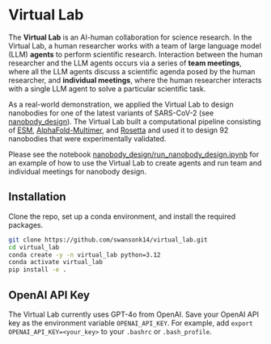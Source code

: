 # Virtual Lab

The **Virtual Lab** is an AI-human collaboration for science research. In the Virtual Lab, a human researcher works with a team of large language model (LLM) **agents** to perform scientific research. Interaction between the human researcher and the LLM agents occurs via a series of **team meetings**, where all the LLM agents discuss a scientific agenda posed by the human researcher, and **individual meetings**, where the human researcher interacts with a single LLM agent to solve a particular scientific task.

As a real-world demonstration, we applied the Virtual Lab to design nanobodies for one of the latest variants of SARS-CoV-2 (see [nanobody_design](https://github.com/swansonk14/virtual-lab/tree/main/nanobody_design)). The Virtual Lab built a computational pipeline consisting of [ESM](https://www.science.org/doi/10.1126/science.ade2574), [AlphaFold-Multimer](https://www.biorxiv.org/content/10.1101/2021.10.04.463034v2), and [Rosetta](https://rosettacommons.org/software/) and used it to design 92 nanobodies that were experimentally validated.

Please see the notebook [nanobody_design/run_nanobody_design.ipynb](https://github.com/swansonk14/virtual-lab/blob/main/nanobody_design/run_nanobody_design.ipynb) for an example of how to use the Virtual Lab to create agents and run team and individual meetings for nanobody design.


## Installation

Clone the repo, set up a conda environment, and install the required packages.

```bash
git clone https://github.com/swansonk14/virtual_lab.git
cd virtual_lab
conda create -y -n virtual_lab python=3.12
conda activate virtual_lab
pip install -e .
```


## OpenAI API Key

The Virtual Lab currently uses GPT-4o from OpenAI. Save your OpenAI API key as the environment variable `OPENAI_API_KEY`. For example, add `export OPENAI_API_KEY=<your_key>` to your `.bashrc` or `.bash_profile`.
